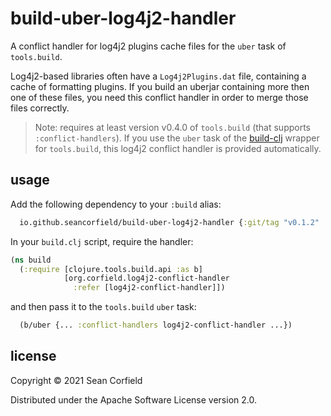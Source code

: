 # build-uber-log4j2-handler

A conflict handler for log4j2 plugins cache files for the `uber` task of `tools.build`.

Log4j2-based libraries often have a `Log4j2Plugins.dat` file, containing a cache of
formatting plugins. If you build an uberjar containing more then one of these files,
you need this conflict handler in order to merge those files correctly.

> Note: requires at least version v0.4.0 of `tools.build` (that supports `:conflict-handlers`). If you use the `uber` task of the [build-clj](https://github.com/seancorfield/build-clj) wrapper for `tools.build`, this log4j2 conflict handler is provided automatically.

## usage

Add the following dependency to your `:build` alias:

```clojure
  io.github.seancorfield/build-uber-log4j2-handler {:git/tag "v0.1.2" :git/sha "8d493a8"}
```

In your `build.clj` script, require the handler:

```clojure
(ns build
  (:require [clojure.tools.build.api :as b]
            [org.corfield.log4j2-conflict-handler
              :refer [log4j2-conflict-handler]])
```

and then pass it to the `tools.build` `uber` task:

```clojure
  (b/uber {... :conflict-handlers log4j2-conflict-handler ...})
```

## license

Copyright © 2021 Sean Corfield

Distributed under the Apache Software License version 2.0.
